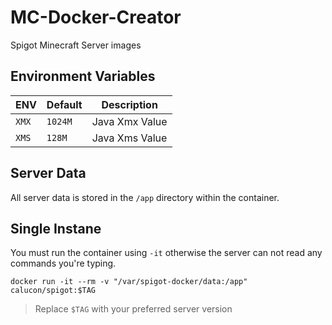 # MC-Docker-Creator

Spigot Minecraft Server images

## Environment Variables

| ENV | Default | Description |  
|---|---|---|  
| `XMX` | `1024M` | Java Xmx Value |  
| `XMS` | `128M` | Java Xms Value |  


## Server Data

All server data is stored in the `/app` directory within the container.

## Single Instane

You must run the container using `-it` otherwise the server can not read any commands you're typing.

```
docker run -it --rm -v "/var/spigot-docker/data:/app" calucon/spigot:$TAG
```

> Replace `$TAG` with your preferred server version
